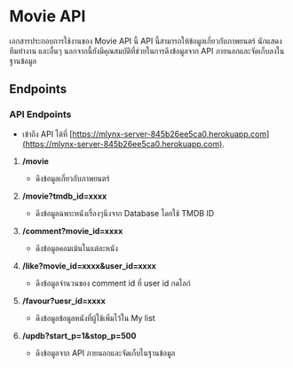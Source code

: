 # Movie API

เอกสารประกอบการใช้งานของ Movie API นี้ API นี้สามารถให้ข้อมูลเกี่ยวกับภาพยนตร์ นักแสดง ทีมทำงาน และอื่นๆ นอกจากนี้ยังมีคุณสมบัติที่ช่วยในการดึงข้อมูลจาก API ภายนอกและจัดเก็บลงในฐานข้อมูล

## Endpoints

### API Endpoints

- เข้าถึง API ได้ที่ [https://mlynx-server-845b26ee5ca0.herokuapp.com](https://mlynx-server-845b26ee5ca0.herokuapp.com).

1. **/movie**

   - ดึงข้อมูลเกี่ยวกับภาพยนตร์

2. **/movie?tmdb_id=xxxx**
   
   - ดึงข้อมูลฉพาะหนังเรื่องๆนึงจาก Database โดยใช้ TMDB ID

3. **/comment?movie_id=xxxx**

   - ดึงข้อมูลคอมเม้นในแต่ละหนัง

4. **/like?movie_id=xxxx&user_id=xxxx**
   
   - ดึงข้อมูลจำนวนของ comment id ที่ user id กดไลก์
  
5. **/favour?uesr_id=xxxx**
   
   - ดึงข้อมูลข้อมูลหนังที่ผู้ใช้เพิ่มไว้ใน My list

6. **/updb?start_p=1&stop_p=500**
   
   - ดึงข้อมูลจาก API ภายนอกและจัดเก็บในฐานข้อมูล
